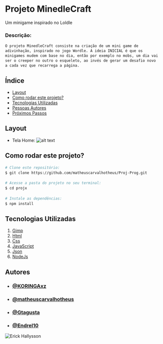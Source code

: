 # Projeto MinedleCraft
Um minigame inspirado no Loldle

### Descrição:

    O projeto MinedleCraft consiste na criação de um mini game de adivinhação, inspirado no jogo Wordle. A ideia INICIAL é que os minigames mudem com base no dia, então por exemplo no mobs, um dia vai ser o creeper no outro o esqueleto, ao invés de gerar um desafio novo a cada vez que recarrega a página.

## Índice

- <a href= "#layout">Layout</a>
- <a href= "#rodar">Como rodar este projeto? </a>
- <a href= "#tecnologias">Tecnologias Utilizadas </a>
- <a href= "#autores">Pessoas Autores </a>
- <a href= "#passos">Próximos Passos </a>
## Layout
- Tela Home:
![![![alt text](image-1.png)](image-1.png)](image.png)

## Como rodar este projeto?

```bash
# Clone este repositório:
$ git clone https://github.com/matheuscarvalhotheus/Proj-Prog.git

# Acesse a pasta do projeto no seu terminal:
$ cd projx

# Instale as dependências:
$ npm install
```

## Tecnologias Utilizadas

1. [Gimp](https://www.gimp.org/)
2. [Html](https://developer.mozilla.org/pt-BR/docs/Web/HTML)
3. [Css](https://developer.mozilla.org/pt-BR/docs/Web/CSS)
4. [JavaScript](https://developer.mozilla.org/pt-BR/docs/Web/JavaScript)
5. [Json](https://www.json.org/json-pt.html)
6. [NodeJs](https://nodejs.org/pt)

## Autores
- ### [@KORINGAxz](https://github.com/KORINGAxz)
- ### [@matheuscarvalhotheus](https://github.com/matheuscarvalhotheus)
- ### [@Gtagusta](https://github.com/Gtagusta)
- ### [@Endrel10](https://github.com/Endrel10)

<img style="width:150px" src="destroçado.png" alt="Erick Hallysson">